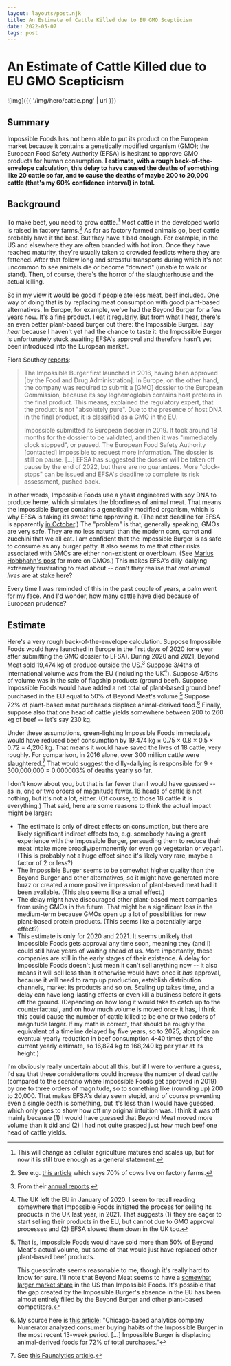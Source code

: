 ```yaml
---
layout: layouts/post.njk
title: An Estimate of Cattle Killed due to EU GMO Scepticism
date: 2022-05-07
tags: post
---
```


# An Estimate of Cattle Killed due to EU GMO Scepticism

![img]({{ '/img/hero/cattle.png' | url }})

## Summary

Impossible Foods has not been able to put its product on the European market because it contains a genetically modified organism (GMO); the European Food Safety Authority (EFSA) is hesitant to approve GMO products for human consumption. **I estimate, with a rough back-of-the-envelope calculation, this delay to have caused the deaths of something like 20 cattle so far, and to cause the deaths of maybe 200 to 20,000 cattle (that's my 60% confidence interval) in total.**

## Background

To make beef, you need to grow cattle.[^1] Most cattle in the developed world is raised in factory farms.[^2] As far as factory farmed animals go, beef cattle probably have it the best. But they have it bad enough. For example, in the US and elsewhere they are often branded with hot iron. Once they have reached maturity, they're usually taken to crowded feedlots where they are fattened. After that follow long and stressful transports during which it's not uncommon to see animals die or become "downed" (unable to walk or stand). Then, of course, there's the horror of the slaughterhouse and the actual killing.

So in my view it would be good if people ate less meat, beef included. One way of doing that is by replacing meat consumption with good plant-based alternatives. In Europe, for example, we've had the Beyond Burger for a few years now. It's a fine product. I eat it regularly. But from what I hear, there's an even better plant-based burger out there: the Impossible Burger. I say _hear_ because I haven't yet had the chance to taste it: the Impossible Burger is unfortunately stuck awaiting EFSA's approval and therefore hasn't yet been introduced into the European market.

Flora Southey [reports](https://archive.ph/CTS3k):

> The Impossible Burger first launched in 2016, having been approved [by the Food and Drug Administration]. In Europe, on the other hand, the company was required to submit a [GMO] dossier to the European Commission, because its soy leghemoglobin contains host proteins in the final product. This means, explained the regulatory expert, that the product is not "absolutely pure". Due to the presence of host DNA in the final product, it is classified as a GMO in the EU.
>
> Impossible submitted its European dossier in 2019. It took around 18 months for the dossier to be validated, and then it was "immediately clock stopped", or paused. The European Food Safety Authority [contacted] Impossible to request more information. The dossier is still on pause. [...] EFSA has suggested the dossier will be taken off pause by the end of 2022, but there are no guarantees. More "clock-stops" can be issued and EFSA's deadline to complete its risk assessment, pushed back.

In other words, Impossible Foods use a yeast engineered with soy DNA to produce heme, which simulates the bloodiness of animal meat. That means the Impossible Burger contains a genetically modified organism, which is why EFSA is taking its sweet time approving it. (The next deadline for EFSA is apparently [in October](https://open.efsa.europa.eu/questions/EFSA-Q-2019-00651).) The "problem" is that, generally speaking, GMOs are very safe. They are no less natural than the modern corn, carrot and zucchini that we all eat. I am confident that the Impossible Burger is as safe to consume as any burger patty. It also seems to me that other risks associated with GMOs are either non-existent or overblown. (See [Marius Hobbhahn's post](https://www.mariushobbhahn.com/2022-01-20-genetic_enhancements/) for more on GMOs.) This makes EFSA's dilly-dallying extremely frustrating to read about -- don't they realise that _real animal lives_ are at stake here?

Every time I was reminded of this in the past couple of years, a palm went for my face. And I'd wonder, how many cattle have died because of European prudence?

## Estimate

Here's a very rough back-of-the-envelope calculation. Suppose Impossible Foods would have launched in Europe in the first days of 2020 (one year after submitting the GMO dossier to EFSA). During 2020 and 2021, Beyond Meat sold 19,474 kg of produce outside the US.[^3] Suppose 3/4ths of international volume was from the EU (including the UK[^4]). Suppose 4/5ths of volume was in the sale of flagship products (ground beef). Suppose Impossible Foods would have added a net total of plant-based ground beef purchased in the EU equal to 50% of Beyond Meat's volume.[^5] Suppose 72% of plant-based meat purchases displace animal-derived food.[^6] Finally, suppose also that one head of cattle yields somewhere between 200 to 260 kg of beef -- let's say 230 kg.

Under these assumptions, green-lighting Impossible Foods immediately would have reduced beef consumption by 19,474 kg × 0.75 × 0.8 × 0.5 × 0.72 = 4,206 kg. That means it would have saved the lives of 18 cattle, very roughly. For comparison, in 2016 alone, over 300 million cattle were slaughtered.[^7] That would suggest the dilly-dallying is responsible for 9 ÷ 300,000,000 = 0.000003% of deaths yearly so far.

I don't know about you, but that is far fewer than I would have guessed -- as in, one or two orders of magnitude fewer. 18 heads of cattle is not nothing, but it's not a lot, either. (Of course, to those 18 cattle it is everything.) That said, here are some reasons to think the actual impact might be larger:

- The estimate is only of direct effects on consumption, but there are likely significant indirect effects too, e.g. somebody having a great experience with the Impossible Burger, persuading them to reduce their meat intake more broadly/permanently (or even go vegetarian or vegan). (This is probably not a huge effect since it's likely very rare, maybe a factor of 2 or less?)
- The Impossible Burger seems to be somewhat higher quality than the Beyond Burger and other alternatives, so it might have generated more buzz or created a more positive impression of plant-based meat had it been available. (This also seems like a small effect.)
- The delay might have discouraged other plant-based meat companies from using GMOs in the future. That might be a significant loss in the medium-term because GMOs open up a lot of possibilities for new plant-based protein products. (This seems like a potentially large effect?)
- This estimate is only for 2020 and 2021. It seems unlikely that Impossible Foods gets approval any time soon, meaning they (and I) could still have years of waiting ahead of us. More importantly, these companies are still in the early stages of their existence. A delay for Impossible Foods doesn't just mean it can't sell anything now -- it also means it will sell less than it otherwise would have once it _has_ approval, because it will need to ramp up production, establish distribution channels, market its products and so on. Scaling up takes time, and a delay can have long-lasting effects or even kill a business before it gets off the ground. (Depending on how long it would take to catch up to the counterfactual, and on how much volume is moved once it has, I think this could cause the number of cattle killed to be one or two orders of magnitude larger. If my math is correct, that should be roughly the equivalent of a timeline delayed by five years, so to 2025, alongside an eventual yearly reduction in beef consumption 4-40 times that of the current yearly estimate, so 16,824 kg to 168,240 kg per year at its height.)

I'm obviously really uncertain about all this, but if I were to venture a guess, I'd say that these considerations could increase the number of dead cattle (compared to the scenario where Impossible Foods get approved in 2019) by one to three orders of magnitude, so to something like (rounding up) 200 to 20,000. That makes EFSA's delay seem stupid, and of course preventing even a single death is something, but it's less than I would have guessed, which only goes to show how off my original intuition was. I think it was off mainly because (1) I would have guessed that Beyond Meat moved more volume than it did and (2) I had not quite grasped just how much beef one head of cattle yields.

[^1]: This will change as cellular agriculture matures and scales up, but for now it is still true enough as a general statement.
[^2]: See e.g. [this article](https://sentientmedia.org/u-s-farmed-animals-live-on-factory-farms/) which says 70% of cows live on factory farms.
[^3]: From their [annual reports](https://investors.beyondmeat.com/financial-information/annual-reports).
[^4]: The UK left the EU in January of 2020. I seem to recall reading somewhere that Impossible Foods initiated the process for selling its products in the UK last year, in 2021. That suggests (1) they are eager to start selling their products in the EU, but cannot due to GMO approval processes and (2) EFSA slowed them down in the UK too.
[^5]:
    That is, Impossible Foods would have sold more than 50% of Beyond Meat's actual volume, but some of that would just have replaced other plant-based beef products.

    This guesstimate seems reasonable to me, though it's really hard to know for sure. I'll note that Beyond Meat seems to have a [somewhat larger market share](https://archive.ph/uxNYC) in the US than Impossible Foods. It's possible that the gap created by the Impossible Burger's absence in the EU has been almost entirely filled by the Beyond Burger and other plant-based competitors.

[^6]: My source here is [this article](https://archive.ph/N9Fmg): "Chicago-based analytics company Numerator analyzed consumer buying habits of the Impossible Burger in the most recent 13-week period. [...] Impossible Burger is displacing animal-derived foods for 72% of total purchases."
[^7]: See [this Faunalytics article](https://faunalytics.org/global-cow-slaughter-statistics-and-charts/).

